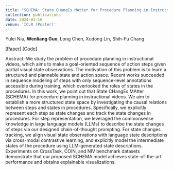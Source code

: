 ```yaml
---
title: "SCHEMA: State CHangEs MAtter for Procedure Planning in Instructional Videos"
collection: publications
date: 2024-01-16
venue: 'ICLR (Poster)'
---
```

Yulei Niu, **Wenliang Guo**, Long Chen, Xudong Lin, Shih-Fu Chang

[[Paper](https://arxiv.org/pdf/2403.01599.pdf)] [[Code](https://github.com/WenliangGuo/SCHEMA)]

Abstract: We study the problem of procedure planning in instructional videos, which aims to make a goal-oriented sequence of action steps given partial visual state observations. The motivation of this problem is to learn a structured and plannable state and action space. Recent works succeeded in sequence modeling of steps with only sequence-level annotations accessible during training, which overlooked the roles of states in the procedures. In this work, we point out that State CHangEs MAtter (SCHEMA) for procedure planning in instructional videos. We aim to establish a more structured state space by investigating the causal relations between steps and states in procedures. Specifically, we explicitly represent each step as state changes and track the state changes in procedures. For step representation, we leveraged the commonsense knowledge in large language models (LLMs) to describe the state changes of steps via our designed chain-of-thought prompting. For state changes tracking, we align visual state observations with language state descriptions via cross-modal contrastive learning, and explicitly model the intermediate states of the procedure using LLM-generated state descriptions. Experiments on CrossTask, COIN, and NIV benchmark datasets demonstrate that our proposed SCHEMA model achieves state-of-the-art performance and obtains explainable visualizations.
